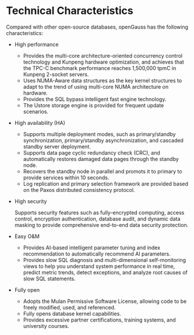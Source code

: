 # Technical Characteristics<a name="EN-US_CONCEPT_0000001208233985"></a>

Compared with other open-source databases, openGauss has the following characteristics:

-   High performance
    -   Provides the multi-core architecture-oriented concurrency control technology and Kunpeng hardware optimization, and achieves that the TPC-C benchmark performance reaches 1,500,000 tpmC in Kunpeng 2-socket servers.
    -   Uses NUMA-Aware data structures as the key kernel structures to adapt to the trend of using multi-core NUMA architecture on hardware.
    -   Provides the SQL bypass intelligent fast engine technology.
    -   The Ustore storage engine is provided for frequent update scenarios.


-   High availability \(HA\)
    -   Supports multiple deployment modes, such as primary/standby synchronization, primary/standby asynchronization, and cascaded standby server deployment.
    -   Supports data page cyclic redundancy check \(CRC\), and automatically restores damaged data pages through the standby node.
    -   Recovers the standby node in parallel and promots it to primary to provide services within 10 seconds.
    -   Log replication and primary selection framework are provided based on the Paxos distributed consistency protocol.


-   High security

    Supports security features such as fully-encrypted computing, access control, encryption authentication, database audit, and dynamic data masking to provide comprehensive end-to-end data security protection.


-   Easy O&M
    -   Provides AI-based intelligent parameter tuning and index recommendation to automatically recommend AI parameters.
    -   Provides slow SQL diagnosis and multi-dimensional self-monitoring views to help you understand system performance in real time, predict metric trends, detect exceptions, and analyze root causes of slow SQL statements.


-   Fully open
    -   Adopts the Mulan Permissive Software License, allowing code to be freely modified, used, and referenced.
    -   Fully opens database kernel capabilities.
    -   Provides excessive partner certifications, training systems, and university courses.
